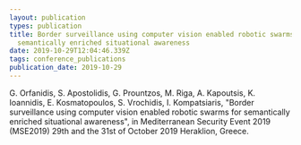 ```yaml
---
layout: publication
types: publication
title: Border surveillance using computer vision enabled robotic swarms for
  semantically enriched situational awareness
date: 2019-10-29T12:04:46.339Z
tags: conference_publications
publication_date: 2019-10-29
---
```

G. Orfanidis, S. Apostolidis, G. Prountzos, M. Riga, A. Kapoutsis, K. Ioannidis, E. Kosmatopoulos, S. Vrochidis, I. Kompatsiaris, "Border surveillance using computer vision enabled robotic swarms for semantically enriched situational awareness", in Mediterranean Security Event 2019 (MSE2019) 29th and the 31st of October 2019 Heraklion, Greece.